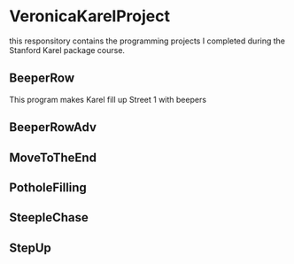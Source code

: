 # VeronicaKarelProject
this responsitory contains the programming projects I completed during the Stanford Karel package course.

## BeeperRow
  This program makes Karel fill up Street 1 with beepers

## BeeperRowAdv
## MoveToTheEnd
## PotholeFilling
## SteepleChase
## StepUp
